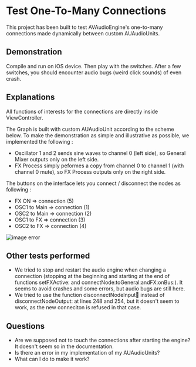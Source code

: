 # Test One-To-Many Connections

This project has been built to test AVAudioEngine's one-to-many connections made dynamically between custom AUAudioUnits.


## Demonstration

Compile and run on iOS device.
Then play with the switches.
After a few switches, you should encounter audio bugs (weird click sounds) of even crash.


## Explanations

All functions of interests for the connections are directly inside ViewController.

The Graph is built with custom AUAudioUnit according to the scheme below.
To make the demonstration as simple and illustrative as possible, we implemented the following :
  - Oscillator 1 and 2 sends sine waves to channel 0 (left side), so General Mixer outputs only on the left side.
  - FX Process simply peformes a copy from channel 0 to channel 1 (with channel 0 mute), so FX Process outputs only on the right side.

The buttons on the interface lets you connect / disconnect the nodes as following :
  - FX ON => connection (5)
  - OSC1 to Main => connection (1)
  - OSC2 to Main => connection (2)
  - OSC1 to FX => connection (3)
  - OSC2 to FX => connection (4)


![image error](http://thz.fr/sd45zef543/TestOneToManyConnections_Graph.png "AVAudioNodes connections scheme")


## Other tests performed

- We tried to stop and restart the audio engine when changing a connection (stopping at the beginning and starting at the end of functions setFXActive: and connectNode:toGeneral:andFX:onBus:). It seems to avoid crashes and some errors, but audio bugs are still here.
- We tried to use the function disconnectNodeInput:bus: instead of disconnectNodeOutput: at lines 248 and 254, but it doesn't seem to work, as the new conneciton is refused in that case.


## Questions

- Are we supposed not to touch the connections after starting the engine? It doesn't seem so in the documentation.
- Is there an error in my implementation of my AUAudioUnits?
- What can I do to make it work?
